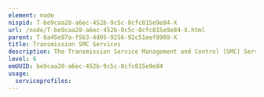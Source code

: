 ```yaml
---
element: node
nispid: T-be9caa28-a6ec-452b-9c5c-8cfc815e9e84-X
url: /node/T-be9caa28-a6ec-452b-9c5c-8cfc815e9e84-X.html
parent: T-8a45e97a-f563-4d05-9256-92c51eef8909-X
title: Transmission SMC Services
description: The Transmission Service Management and Control (SMC) Services provide the necessary means to implement and enforce SMC policies at the communications transmission level. The Transmission SMC Services are loosely based on the Information Technology Infrastructure Library (ITIL) Service Strategy. Examples of ITIL lifecycle process that can be employed are Strategy, Design, Transition, Operations, and Improvement.
level: 6
emUUID: be9caa28-a6ec-452b-9c5c-8cfc815e9e84
usage:
  serviceprofiles:
---
```

